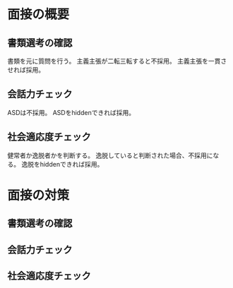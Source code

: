 # 面接の概要
## 書類選考の確認
書類を元に質問を行う。
主義主張が二転三転すると不採用。
主義主張を一貫させれば採用。

## 会話力チェック
ASDは不採用。
ASDをhiddenできれば採用。

## 社会適応度チェック
健常者か逸脱者かを判断する。
逸脱していると判断された場合、不採用になる。
逸脱をhiddenできれば採用。


# 面接の対策
## 書類選考の確認
## 会話力チェック
## 社会適応度チェック